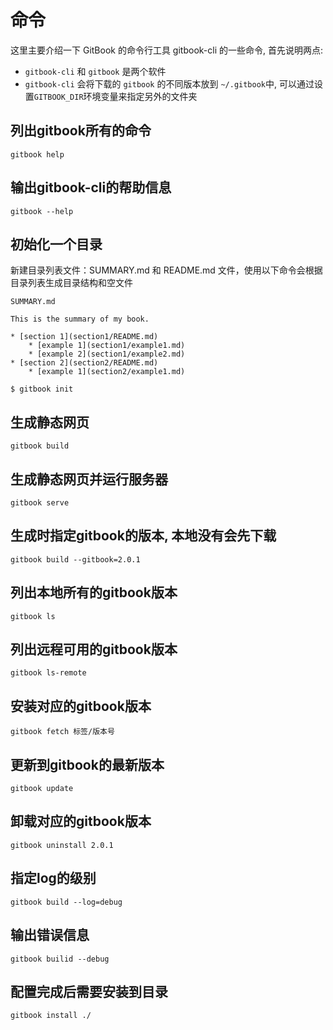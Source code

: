 # 命令

这里主要介绍一下 GitBook 的命令行工具 gitbook-cli 的一些命令, 首先说明两点:

* `gitbook-cli` 和 `gitbook` 是两个软件
* `gitbook-cli` 会将下载的 `gitbook` 的不同版本放到 `~/.gitbook`中, 可以通过设置`GITBOOK_DIR`环境变量来指定另外的文件夹

## 列出gitbook所有的命令
```
gitbook help
```

## 输出gitbook-cli的帮助信息
```
gitbook --help
```

## 初始化一个目录
新建目录列表文件：SUMMARY.md  和 README.md 文件，使用以下命令会根据 目录列表生成目录结构和空文件
```vim
SUMMARY.md

This is the summary of my book.

* [section 1](section1/README.md)
    * [example 1](section1/example1.md)
    * [example 2](section1/example2.md)
* [section 2](section2/README.md)
    * [example 1](section2/example1.md)

$ gitbook init
```

## 生成静态网页
```
gitbook build
```

## 生成静态网页并运行服务器
```
gitbook serve
```

## 生成时指定gitbook的版本, 本地没有会先下载
```
gitbook build --gitbook=2.0.1
```

## 列出本地所有的gitbook版本
```
gitbook ls
```

## 列出远程可用的gitbook版本
```
gitbook ls-remote
```

## 安装对应的gitbook版本
```
gitbook fetch 标签/版本号
```

## 更新到gitbook的最新版本
```
gitbook update
```

## 卸载对应的gitbook版本
```
gitbook uninstall 2.0.1
```

## 指定log的级别
```
gitbook build --log=debug
```

## 输出错误信息
```
gitbook builid --debug
```

## 配置完成后需要安装到目录
```
gitbook install ./
```